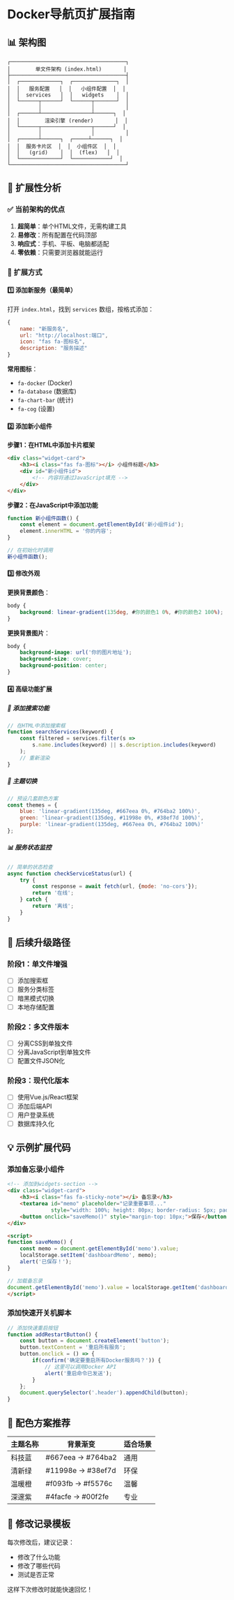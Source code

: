 # Docker导航页扩展指南

## 📊 架构图

```
┌─────────────────────────────────────┐
│        单文件架构 (index.html)       │
├─────────────────────────────────────┤
│  ┌─────────────┐  ┌──────────────┐  │
│  │   服务配置   │  │   小组件配置  │  │
│  │  services   │  │   widgets    │  │
│  └──────┬──────┘  └──────┬───────┘  │
│         │                │          │
│  ┌──────┴────────────────┴──────┐  │
│  │        渲染引擎 (render)       │  │
│  └──────┬────────────────┬──────┘  │
│         │                │          │
│  ┌──────┴──────┐  ┌─────┴──────┐  │
│  │  服务卡片区  │  │  小组件区  │  │
│  │   (grid)    │  │  (flex)   │  │
│  └─────────────┘  └────────────┘  │
└─────────────────────────────────────┘
```

## 🎯 扩展性分析

### ✅ **当前架构的优点**
1. **超简单**：单个HTML文件，无需构建工具
2. **易修改**：所有配置在代码顶部
3. **响应式**：手机、平板、电脑都适配
4. **零依赖**：只需要浏览器就能运行

### 🔧 **扩展方式**

#### 1️⃣ **添加新服务**（最简单）
打开 `index.html`，找到 `services` 数组，按格式添加：

```javascript
{
    name: "新服务名",
    url: "http://localhost:端口",
    icon: "fas fa-图标名",
    description: "服务描述"
}
```

**常用图标**：
- `fa-docker` (Docker)
- `fa-database` (数据库)
- `fa-chart-bar` (统计)
- `fa-cog` (设置)

#### 2️⃣ **添加新小组件**

**步骤1：在HTML中添加卡片框架**
```html
<div class="widget-card">
    <h3><i class="fas fa-图标"></i> 小组件标题</h3>
    <div id="新小组件id">
        <!-- 内容将通过JavaScript填充 -->
    </div>
</div>
```

**步骤2：在JavaScript中添加功能**
```javascript
function 新小组件函数() {
    const element = document.getElementById('新小组件id');
    element.innerHTML = '你的内容';
}

// 在初始化时调用
新小组件函数();
```

#### 3️⃣ **修改外观**

**更换背景颜色**：
```css
body {
    background: linear-gradient(135deg, #你的颜色1 0%, #你的颜色2 100%);
}
```

**更换背景图片**：
```css
body {
    background-image: url('你的图片地址');
    background-size: cover;
    background-position: center;
}
```

#### 4️⃣ **高级功能扩展**

##### 📱 **添加搜索功能**
```javascript
// 在HTML中添加搜索框
function searchServices(keyword) {
    const filtered = services.filter(s => 
        s.name.includes(keyword) || s.description.includes(keyword)
    );
    // 重新渲染
}
```

##### 🎨 **主题切换**
```javascript
// 预设几套颜色方案
const themes = {
    blue: 'linear-gradient(135deg, #667eea 0%, #764ba2 100%)',
    green: 'linear-gradient(135deg, #11998e 0%, #38ef7d 100%)',
    purple: 'linear-gradient(135deg, #667eea 0%, #764ba2 100%)'
};
```

##### 📊 **服务状态监控**
```javascript
// 简单的状态检查
async function checkServiceStatus(url) {
    try {
        const response = await fetch(url, {mode: 'no-cors'});
        return '在线';
    } catch {
        return '离线';
    }
}
```

## 🚀 **后续升级路径**

### 阶段1：单文件增强
- [ ] 添加搜索框
- [ ] 服务分类标签
- [ ] 暗黑模式切换
- [ ] 本地存储配置

### 阶段2：多文件版本
- [ ] 分离CSS到单独文件
- [ ] 分离JavaScript到单独文件
- [ ] 配置文件JSON化

### 阶段3：现代化版本
- [ ] 使用Vue.js/React框架
- [ ] 添加后端API
- [ ] 用户登录系统
- [ ] 数据库持久化

## 💡 **示例扩展代码**

### 添加备忘录小组件
```html
<!-- 添加到widgets-section -->
<div class="widget-card">
    <h3><i class="fas fa-sticky-note"></i> 备忘录</h3>
    <textarea id="memo" placeholder="记录重要事项..." 
              style="width: 100%; height: 80px; border-radius: 5px; padding: 5px;"></textarea>
    <button onclick="saveMemo()" style="margin-top: 10px;">保存</button>
</div>

<script>
function saveMemo() {
    const memo = document.getElementById('memo').value;
    localStorage.setItem('dashboardMemo', memo);
    alert('已保存！');
}

// 加载备忘录
document.getElementById('memo').value = localStorage.getItem('dashboardMemo') || '';
</script>
```

### 添加快速开关机脚本
```javascript
// 添加快速重启按钮
function addRestartButton() {
    const button = document.createElement('button');
    button.textContent = '重启所有服务';
    button.onclick = () => {
        if(confirm('确定要重启所有Docker服务吗？')) {
            // 这里可以调用Docker API
            alert('重启命令已发送');
        }
    };
    document.querySelector('.header').appendChild(button);
}
```

## 🎨 **配色方案推荐**

| 主题名称 | 背景渐变 | 适合场景 |
|---------|----------|----------|
| 科技蓝 | #667eea → #764ba2 | 通用 |
| 清新绿 | #11998e → #38ef7d | 环保 |
| 温暖橙 | #f093fb → #f5576c | 温馨 |
| 深邃紫 | #4facfe → #00f2fe | 专业 |

## 📝 **修改记录模板**
每次修改后，建议记录：
- 修改了什么功能
- 修改了哪些代码
- 测试是否正常

这样下次修改时就能快速回忆！